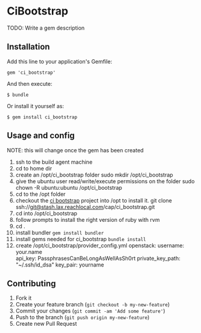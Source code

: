 # CiBootstrap

TODO: Write a gem description

## Installation

Add this line to your application's Gemfile:

    gem 'ci_bootstrap'

And then execute:

    $ bundle

Or install it yourself as:

    $ gem install ci_bootstrap

## Usage and config

NOTE: this will change once the gem has been created
  
1. ssh to the build agent machine
1. cd to home dir
1. create an /opt/ci_bootstrap folder
     sudo mkdir /opt/ci_bootstrap
1. give the ubuntu user read/write/execute permissions on the folder
       sudo chown -R ubuntu:ubuntu /opt/ci_bootstrap
1. cd to the /opt folder
1. checkout the [ci bootstrap](https://stash.lax.reachlocal.com/projects/CAP/repos/ci_bootstrap/browse) project into /opt to install it.
       git clone ssh://git@stash.lax.reachlocal.com/cap/ci_bootstrap.git <!--ssh://git@stash.lax.reachlocal.com/~robert.tomb/ci_bootstrap.git-->
1. cd into /opt/ci_bootstrap
1. follow prompts to install the right version of ruby with rvm                                                                       
1. cd .
1. install bundler `gem install bundler`
1. install gems needed for ci_bootstrap `bundle install`
1. create /opt/ci_bootstrap/provider_config.yml
     openstack:
       username: your.name                                                                                                             
       api_key: PassphrasesCanBeLongAsWellAsSh0rt
       private_key_path: "~/.ssh/id_dsa"
       key_pair: yourname

## Contributing

1. Fork it
2. Create your feature branch (`git checkout -b my-new-feature`)
3. Commit your changes (`git commit -am 'Add some feature'`)
4. Push to the branch (`git push origin my-new-feature`)
5. Create new Pull Request
